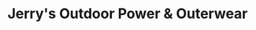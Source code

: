 ---
title: "Jerry's Outdoor Power & Outerwear"
url: /bend/jerrys-outdoor-power-und-outerwear/
shop: Kleidung
---